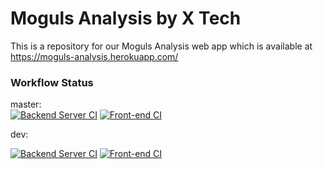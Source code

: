 # Moguls Analysis by X Tech


This is a repository for our Moguls Analysis web app which is available at https://moguls-analysis.herokuapp.com/

### Workflow Status
master:  
[![Backend Server CI](https://github.com/dcsil/Moguls-Analysis/actions/workflows/python-app.yml/badge.svg?branch=master)](https://github.com/dcsil/Moguls-Analysis/actions/workflows/python-app.yml)
[![Front-end CI](https://github.com/dcsil/Moguls-Analysis/actions/workflows/front-end.yml/badge.svg?branch=master)](https://github.com/dcsil/Moguls-Analysis/actions/workflows/front-end.yml)

dev: 

[![Backend Server CI](https://github.com/dcsil/Moguls-Analysis/actions/workflows/python-app.yml/badge.svg?branch=dev)](https://github.com/dcsil/Moguls-Analysis/actions/workflows/python-app.yml)
[![Front-end CI](https://github.com/dcsil/Moguls-Analysis/actions/workflows/front-end.yml/badge.svg?branch=dev)](https://github.com/dcsil/Moguls-Analysis/actions/workflows/front-end.yml)
